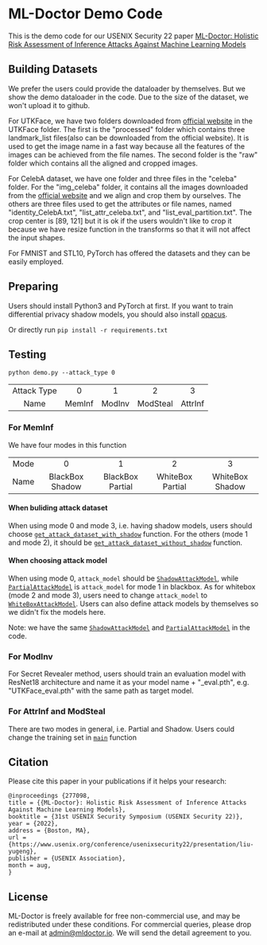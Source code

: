 # ML-Doctor Demo Code
This is the demo code for our USENIX Security 22 paper [ML-Doctor: Holistic Risk Assessment of Inference Attacks Against Machine Learning Models](https://www.usenix.org/conference/usenixsecurity22/presentation/liu-yugeng)

## Building Datasets
We prefer the users could provide the dataloader by themselves. But we show the demo dataloader in the code. Due to the size of the dataset, we won't upload it to github.

For UTKFace, we have two folders downloaded from [official website](https://susanqq.github.io/UTKFace/) in the UTKFace folder. The first is the "processed" folder which contains three landmark_list files(also can be downloaded from the official website). It is used to get the image name in a fast way because all the features of the images can be achieved from the file names. The second folder is the "raw" folder which contains all the aligned and cropped images. 

For CelebA dataset, we have one folder and three files in the "celeba" folder. For the "img_celeba" folder, it contains all the images downloaded from the [official website](https://mmlab.ie.cuhk.edu.hk/projects/CelebA.html) and we align and crop them by ourselves. The others are three files used to get the attributes or file names, named "identity_CelebA.txt", "list_attr_celeba.txt", and "list_eval_partition.txt". The crop center is \[89, 121\] but it is ok if the users wouldn't like to crop it because we have resize function in the transforms so that it will not affect the input shapes.

For FMNIST and STL10, PyTorch has offered the datasets and they can be easily employed.

## Preparing
Users should install Python3 and PyTorch at first. If you want to train differential privacy shadow models, you should also install [opacus](https://github.com/pytorch/opacus).

Or directly run ```pip install -r requirements.txt```

## Testing
```python demo.py --attack_type 0```

<table><tbody>
<!-- TABLE BODY -->
<tr>
<td align="center">Attack Type</td>
<td align="center">0</td>
<td align="center">1</td>
<td align="center">2</td>
<td align="center">3</td>
</tr>
<tr>
<td align="center">Name</td>
<td align="center">MemInf</td>
<td align="center">ModInv</td>
<td align="center">ModSteal</td>
<td align="center">AttrInf</td>
</tr>
</tbody></table>

### For MemInf
We have four modes in this function
<table><tbody>
<!-- TABLE BODY -->
<tr>
<td align="center">Mode</td>
<td align="center">0</td>
<td align="center">1</td>
<td align="center">2</td>
<td align="center">3</td>
</tr>
<tr>
<td align="center">Name</td>
<td align="center">BlackBox Shadow</td>
<td align="center">BlackBox Partial</td>
<td align="center">WhiteBox Partial</td>
<td align="center">WhiteBox Shadow</td>
</tr>
</tbody></table>

#### When buliding attack dataset
When using mode 0 and mode 3, i.e. having shadow models, users should choose [```get_attack_dataset_with_shadow```](./doctor/meminf.py#L689) function.
For the others (mode 1 and mode 2), it should be [```get_attack_dataset_without_shadow```](./meminf.py#L663) function.

#### When choosing attack model
When using mode 0, ```attack_model``` should be [```ShadowAttackModel```](./utils/define_models.py#L15), while [```PartialAttackModel```](./utils/define_models.py#L56) is  ```attack_model``` for mode 1 in blackbox.
As for whitebox (mode 2 and mode 3), users need to change ```attack_model``` to [```WhiteBoxAttackModel```](./utils/define_models.py#L97).
Users can also define attack models by themselves so we didn't fix the models here.

Note: we have the same [```ShadowAttackModel```](./utils/define_models.py#L15) and [```PartialAttackModel```](./utils/define_models.py#L56) in the code.

### For ModInv
For Secret Revealer method, users should train an evaluation model with ResNet18 architecture and name it as your model name + "_eval.pth", e.g. "UTKFace_eval.pth" with the same path as target model.

### For AttrInf and ModSteal
There are two modes in general, i.e. Partial and Shadow. Users could change the training set in [```main```](./demo.py#L225-L229) function


## Citation
Please cite this paper in your publications if it helps your research:

    @inproceedings {277098,
    title = {{ML-Doctor}: Holistic Risk Assessment of Inference Attacks Against Machine Learning Models},
    booktitle = {31st USENIX Security Symposium (USENIX Security 22)},
    year = {2022},
    address = {Boston, MA},
    url = {https://www.usenix.org/conference/usenixsecurity22/presentation/liu-yugeng},
    publisher = {USENIX Association},
    month = aug,
    }


## License

ML-Doctor is freely available for free non-commercial use, and may be redistributed under these conditions. For commercial queries, please drop an e-mail at admin@mldoctor.io. We will send the detail agreement to you.
